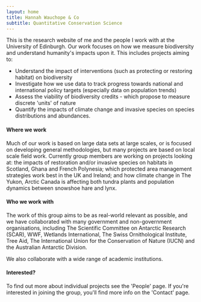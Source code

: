 ```yaml
---
layout: home
title: Hannah Wauchope & Co
subtitle: Quantitative Conservation Science
---
```


This is the research website of me and the people I work with at the University of Edinburgh. Our work focuses on how we measure biodiversity and understand humanity's impacts upon it. This includes projects aiming to:
  - Understand the impact of interventions (such as protecting or restoring habitat) on biodiversity
  - Investigate how we use data to track progress towards national and international policy targets (especially data on population trends)
  - Assess the viability of biodiversity credits - which propose to measure discrete 'units' of nature
  - Quantify the impacts of climate change and invasive species on species distributions and abundances.

#### Where we work
Much of our work is based on large data sets at large scales, or is focused on developing general methodologies, but many projects are based on local scale field work. Currently group members are working on projects looking at: the impacts of restoration and/or invasive species on habitats in Scotland, Ghana and French Polynesia; which protected area management strategies work best in the UK and Ireland; and how climate change in The Yukon, Arctic Canada is affecting both tundra plants and population dynamics between snowshoe hare and lynx.

#### Who we work with
The work of this group aims to be as real-world relevant as possible, and we have collaborated with many government and non-government organisations, including The Scientific Committee on Antarctic Research (SCAR), WWF, Wetlands International, The Swiss Ornithological Institute, Tree Aid, The International Union for the Conservation of Nature (IUCN) and the Australian Antarctic Division.

We also collaborate with a wide range of academic institutions.

#### Interested?
To find out more about individual projects see the 'People' page. If you're interested in joining the group, you'll find more info on the 'Contact' page.

